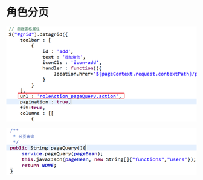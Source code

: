 # 角色分页

![](../../../.gitbook/assets/image%20%2833%29.png)

![](../../../.gitbook/assets/image%20%2832%29.png)


